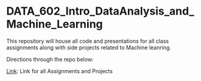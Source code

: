 
# DATA_602_Intro_DataAnalysis_and_Machine_Learning

This repository will house all code and presentations for all class assignments along with side projects related to Machine leanring.

Directions through the repo below:

<a href=https://github.com/marcusw0602/DATA_602_Intro_DataAnalysis_and_Machine_Learning/tree/master/Assignments%26Projects>Link</a>: Link for all Assignments and Projects
